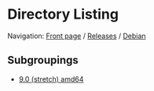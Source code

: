 # Directory Listing

Navigation: [Front page](/ungoogled-chromium-binaries/) / [Releases](/ungoogled-chromium-binaries/releases/) / [Debian](/ungoogled-chromium-binaries/releases/debian)


## Subgroupings

* [9.0 (stretch) amd64](/ungoogled-chromium-binaries/releases/debian/stretch_amd64)

